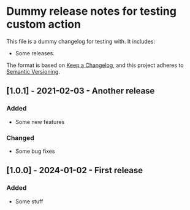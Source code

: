 # Dummy release notes for testing custom action

This file is a dummy changelog for testing with. It includes:
- Some releases.

The format is based on [Keep a Changelog](https://keepachangelog.com/en/1.1.0/),
and this project adheres to [Semantic Versioning](https://semver.org/spec/v2.0.0.html).

## [1.0.1] - 2021-02-03 - Another release

### Added
* Some new features

### Changed
* Some bug fixes

## [1.0.0] - 2024-01-02 - First release

### Added
- Some stuff
